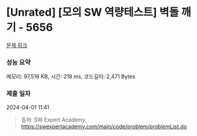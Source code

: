 # [Unrated] [모의 SW 역량테스트] 벽돌 깨기 - 5656 

[문제 링크](https://swexpertacademy.com/main/code/problem/problemDetail.do?contestProbId=AWXRQm6qfL0DFAUo) 

### 성능 요약

메모리: 97,516 KB, 시간: 218 ms, 코드길이: 2,471 Bytes

### 제출 일자

2024-04-01 11:41



> 출처: SW Expert Academy, https://swexpertacademy.com/main/code/problem/problemList.do